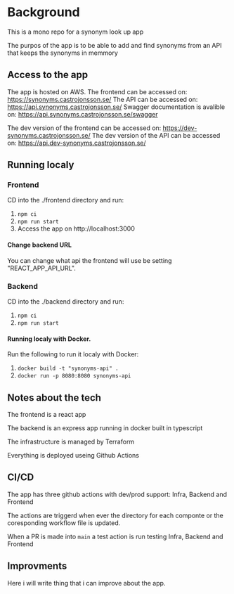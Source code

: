 # Background

This is a mono repo for a synonym look up app

The purpos of the app is to be able to add and find synonyms from an API that keeps the synonyms in memmory

## Access to the app

The app is hosted on AWS.
The frontend can be accessed on: https://synonyms.castrojonsson.se/
The API can be accessed on: https://api.synonyms.castrojonsson.se/
Swagger documentation is avalible on: https://api.synonyms.castrojonsson.se/swagger

The dev version of the frontend can be accessed on: https://dev-synonyms.castrojonsson.se/
The dev version of the API can be accessed on: https://api.dev-synonyms.castrojonsson.se/

## Running localy

### Frontend

CD into the ./frontend directory and run:

1. `npm ci`
2. `npm run start`
3. Access the app on http://localhost:3000

#### Change backend URL

You can change what api the frontend will use be setting "REACT_APP_API_URL".

### Backend

CD into the ./backend directory and run:

1. `npm ci`
2. `npm run start`

#### Running localy with Docker.

Run the following to run it localy with Docker:

1. `docker build -t "synonyms-api" .`
2. `docker run -p 8080:8080 synonyms-api`

## Notes about the tech

The frontend is a react app

The backend is an express app running in docker built in typescript

The infrastructure is managed by Terraform

Everything is deployed useing Github Actions

## CI/CD

The app has three github actions with dev/prod support: Infra, Backend and Frontend

The actions are triggerd when ever the directory for each componte or the coresponding workflow file is updated.

When a PR is made into `main` a test action is run testing Infra, Backend and Frontend

## Improvments

Here i will write thing that i can improve about the app.
